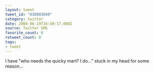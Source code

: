 ```yaml
---
layout: tweet
tweet_id: "838803669"
category: twitter
date: 2008-06-19T16:50:17.000Z
source: Twitter SMS
favorite_count: 0
retweet_count: 0
tags:
- tweet
---
```


I have "who needs the quicky mart? I do..." stuck in my head for some reason...
